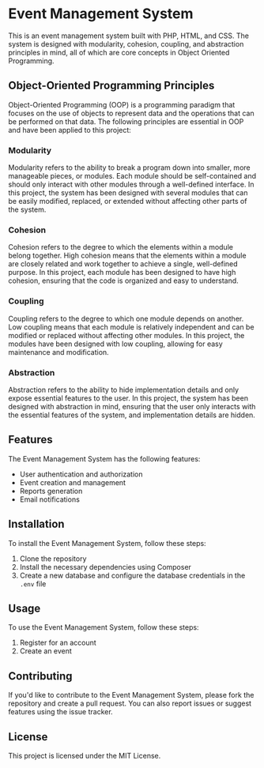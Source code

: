 # Event Management System

This is an event management system built with PHP, HTML, and CSS. The system is designed with modularity, cohesion, coupling, and abstraction principles in mind, all of which are core concepts in Object Oriented Programming.

## Object-Oriented Programming Principles

Object-Oriented Programming (OOP) is a programming paradigm that focuses on the use of objects to represent data and the operations that can be performed on that data. The following principles are essential in OOP and have been applied to this project:

### Modularity

Modularity refers to the ability to break a program down into smaller, more manageable pieces, or modules. Each module should be self-contained and should only interact with other modules through a well-defined interface. In this project, the system has been designed with several modules that can be easily modified, replaced, or extended without affecting other parts of the system.

### Cohesion

Cohesion refers to the degree to which the elements within a module belong together. High cohesion means that the elements within a module are closely related and work together to achieve a single, well-defined purpose. In this project, each module has been designed to have high cohesion, ensuring that the code is organized and easy to understand.

### Coupling

Coupling refers to the degree to which one module depends on another. Low coupling means that each module is relatively independent and can be modified or replaced without affecting other modules. In this project, the modules have been designed with low coupling, allowing for easy maintenance and modification.

### Abstraction

Abstraction refers to the ability to hide implementation details and only expose essential features to the user. In this project, the system has been designed with abstraction in mind, ensuring that the user only interacts with the essential features of the system, and implementation details are hidden.

## Features

The Event Management System has the following features:

- User authentication and authorization
- Event creation and management
- Reports generation
- Email notifications

## Installation

To install the Event Management System, follow these steps:

1. Clone the repository
2. Install the necessary dependencies using Composer
3. Create a new database and configure the database credentials in the `.env` file

## Usage

To use the Event Management System, follow these steps:

1. Register for an account
2. Create an event

## Contributing

If you'd like to contribute to the Event Management System, please fork the repository and create a pull request. You can also report issues or suggest features using the issue tracker.

## License

This project is licensed under the MIT License.

